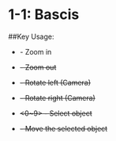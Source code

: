 # 1-1: Bascis

##Key Usage:

- <w> - Zoom in

- <s> - Zoom out

- <a> - Rotate left (Camera)

- <d> - Rotate right (Camera)

- <0~9> - Select object

- <mouse> - Move the selected object